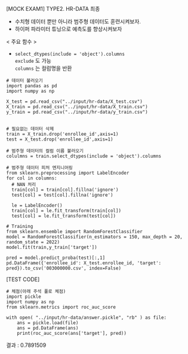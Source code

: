 [MOCK EXAM1] TYPE2. HR-DATA 최종
- 수치형 데이터 뿐만 아니라 범주형 데이터도 훈련시켜보자.
- 하이퍼 파라미터 튜닝으로 예측도를 향상시켜보자

< 주요 함수 >   
- ```select_dtypes(include = 'object').columns```   
```exclude``` 도 가능   
```columns``` 는 컬럼명을 반환   

```python3  
# 데이터 불러오기
import pandas as pd
import numpy as np

X_test = pd.read_csv("../input/hr-data/X_test.csv")
X_train = pd.read_csv("../input/hr-data/X_train.csv")
y_train = pd.read_csv("../input/hr-data/y_train.csv")


# 필요없는 데이터 삭제
train = X_train.drop('enrollee_id',axis=1)
test = X_test.drop('enrollee_id',axis=1)

# 범주형 데이터의 컬럼 이름 불러오기
colulmns = train.select_dtypes(include = 'object').columns

# 범주형 데이터 피처 엔지니어링
from sklearn.preprocessing import LabelEncoder
for col in columns:
  # NAN 처리
  train[col] = train[col].fillna('ignore')
  test[col] = test[col].fillna('ignore')
  
  le = LabelEncoder()
  train[col] = le.fit_transform(train[col])
  test[col] = le.fit_transform(test[col])

# Training
from sklearn.ensemble import RandomForestClassifier
model = RandomForestClassifier(n_estimators = 150, max_depth = 20, random_state = 2022)
model.fit(train,y_train['target'])

pred = model.predict_proba(test)[:,1]
pd.DataFrame({'enrollee_id': X_test.enrollee_id, 'target': pred}).to_csv('003000000.csv', index=False)
```

[TEST CODE]
```python3
# 체점(아래 주석 풀로 체점)
import pickle
import numpy as np
from sklearn.metrics import roc_auc_score

with open( "../input/hr-data/answer.pickle", "rb" ) as file:
    ans = pickle.load(file)
    ans = pd.DataFrame(ans)
    print(roc_auc_score(ans['target'], pred))
```
결과 : 0.7891509
